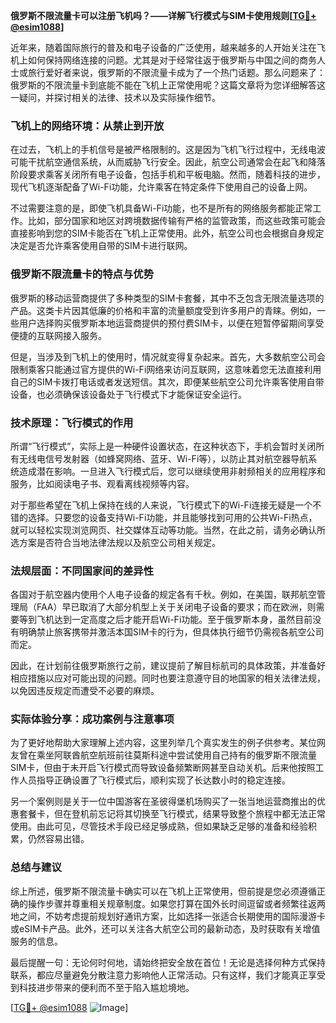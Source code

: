 **俄罗斯不限流量卡可以注册飞机吗？——详解飞行模式与SIM卡使用规则[[TG💪+ @esim1088](https://t.me/s/esim1088)]**

近年来，随着国际旅行的普及和电子设备的广泛使用，越来越多的人开始关注在飞机上如何保持网络连接的问题。尤其是对于经常往返于俄罗斯与中国之间的商务人士或旅行爱好者来说，俄罗斯的不限流量卡成为了一个热门话题。那么问题来了：俄罗斯的不限流量卡到底能不能在飞机上正常使用呢？这篇文章将为您详细解答这一疑问，并探讨相关的法律、技术以及实际操作细节。

### 飞机上的网络环境：从禁止到开放

在过去，飞机上的手机信号是被严格限制的。这是因为飞机飞行过程中，无线电波可能干扰航空通信系统，从而威胁飞行安全。因此，航空公司通常会在起飞和降落阶段要求乘客关闭所有电子设备，包括手机和平板电脑。然而，随着科技的进步，现代飞机逐渐配备了Wi-Fi功能，允许乘客在特定条件下使用自己的设备上网。

不过需要注意的是，即使飞机具备Wi-Fi功能，也不是所有的网络服务都能正常工作。比如，部分国家和地区对跨境数据传输有严格的监管政策，而这些政策可能会直接影响到您的SIM卡能否在飞机上正常使用。此外，航空公司也会根据自身规定决定是否允许乘客使用自带的SIM卡进行联网。

### 俄罗斯不限流量卡的特点与优势

俄罗斯的移动运营商提供了多种类型的SIM卡套餐，其中不乏包含无限流量选项的产品。这类卡片因其低廉的价格和丰富的流量额度受到许多用户的青睐。例如，一些用户选择购买俄罗斯本地运营商提供的预付费SIM卡，以便在短暂停留期间享受便捷的互联网接入服务。

但是，当涉及到飞机上的使用时，情况就变得复杂起来。首先，大多数航空公司会限制乘客只能通过官方提供的Wi-Fi网络来访问互联网，这意味着您无法直接利用自己的SIM卡拨打电话或者发送短信。其次，即便某些航空公司允许乘客使用自带设备，也必须确保该设备处于飞行模式下才能保证安全运行。

### 技术原理：飞行模式的作用

所谓“飞行模式”，实际上是一种硬件设置状态，在这种状态下，手机会暂时关闭所有无线电信号发射器（如蜂窝网络、蓝牙、Wi-Fi等），以防止其对航空器导航系统造成潜在影响。一旦进入飞行模式后，您可以继续使用非射频相关的应用程序和服务，比如阅读电子书、观看离线视频等内容。

对于那些希望在飞机上保持在线的人来说，飞行模式下的Wi-Fi连接无疑是一个不错的选择。只要您的设备支持Wi-Fi功能，并且能够找到可用的公共Wi-Fi热点，就可以轻松实现浏览网页、社交媒体互动等功能。当然，在此之前，请务必确认所选方案是否符合当地法律法规以及航空公司相关规定。

### 法规层面：不同国家间的差异性

各国对于航空器内使用个人电子设备的规定各有千秋。例如，在美国，联邦航空管理局（FAA）早已取消了大部分机型上关于关闭电子设备的要求；而在欧洲，则需要等到飞机达到一定高度之后才能开启Wi-Fi功能。至于俄罗斯本身，虽然目前没有明确禁止旅客携带并激活本国SIM卡的行为，但具体执行细节仍需视各航空公司而定。

因此，在计划前往俄罗斯旅行之前，建议提前了解目标航司的具体政策，并准备好相应措施以应对可能出现的问题。同时也要注意遵守目的地国家的相关法律法规，以免因违反规定而遭受不必要的麻烦。

### 实际体验分享：成功案例与注意事项

为了更好地帮助大家理解上述内容，这里列举几个真实发生的例子供参考。某位网友曾在乘坐阿联酋航空航班前往莫斯科途中尝试使用自己持有的俄罗斯不限流量SIM卡，但由于未开启飞行模式而导致设备频繁断网甚至自动关机。后来他按照工作人员指导正确设置了飞行模式后，顺利实现了长达数小时的稳定连接。

另一个案例则是关于一位中国游客在圣彼得堡机场购买了一张当地运营商推出的优惠套餐卡，但在登机前忘记将其切换至飞行模式，结果导致整个旅程中都无法正常使用。由此可见，尽管技术手段已经足够成熟，但如果缺乏足够的准备和经验积累，仍然容易出错。

### 总结与建议

综上所述，俄罗斯不限流量卡确实可以在飞机上正常使用，但前提是您必须遵循正确的操作步骤并尊重相关规章制度。如果您打算在国外长时间逗留或者频繁往返两地之间，不妨考虑提前规划好通讯方案，比如选择一张适合长期使用的国际漫游卡或eSIM卡产品。此外，还可以关注各大航空公司的最新动态，及时获取有关增值服务的信息。

最后提醒一句：无论何时何地，请始终把安全放在首位！无论是选择何种方式保持联系，都应尽量避免分散注意力影响他人正常活动。只有这样，我们才能真正享受到科技进步带来的便利而不至于陷入尴尬境地。

[[TG💪+ @esim1088](https://t.me/s/esim1088) ![Image](https://i.postimg.cc/4NQfJmqS/Snipaste-2025-05-13-00-14-12.png)]
